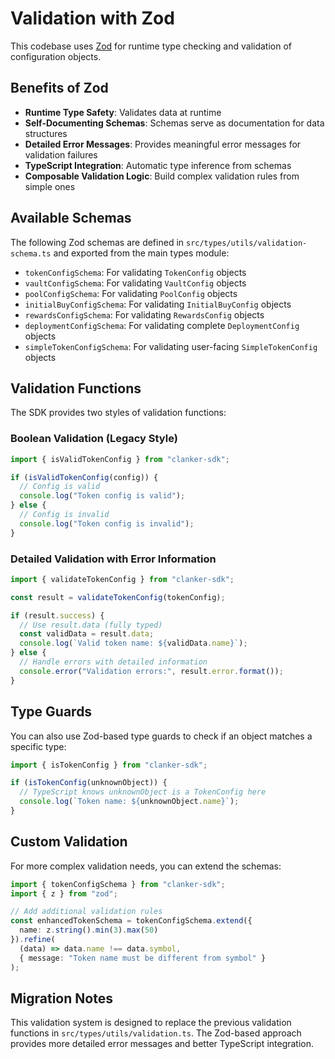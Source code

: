 # Validation with Zod

This codebase uses [Zod](https://github.com/colinhacks/zod) for runtime type checking and validation of configuration objects.

## Benefits of Zod

- **Runtime Type Safety**: Validates data at runtime
- **Self-Documenting Schemas**: Schemas serve as documentation for data structures
- **Detailed Error Messages**: Provides meaningful error messages for validation failures
- **TypeScript Integration**: Automatic type inference from schemas
- **Composable Validation Logic**: Build complex validation rules from simple ones

## Available Schemas

The following Zod schemas are defined in `src/types/utils/validation-schema.ts` and exported from the main types module:

- `tokenConfigSchema`: For validating `TokenConfig` objects
- `vaultConfigSchema`: For validating `VaultConfig` objects
- `poolConfigSchema`: For validating `PoolConfig` objects
- `initialBuyConfigSchema`: For validating `InitialBuyConfig` objects
- `rewardsConfigSchema`: For validating `RewardsConfig` objects
- `deploymentConfigSchema`: For validating complete `DeploymentConfig` objects
- `simpleTokenConfigSchema`: For validating user-facing `SimpleTokenConfig` objects

## Validation Functions

The SDK provides two styles of validation functions:

### Boolean Validation (Legacy Style)

```typescript
import { isValidTokenConfig } from "clanker-sdk";

if (isValidTokenConfig(config)) {
  // Config is valid
  console.log("Token config is valid");
} else {
  // Config is invalid
  console.log("Token config is invalid");
}
```

### Detailed Validation with Error Information

```typescript
import { validateTokenConfig } from "clanker-sdk";

const result = validateTokenConfig(tokenConfig);

if (result.success) {
  // Use result.data (fully typed)
  const validData = result.data;
  console.log(`Valid token name: ${validData.name}`);
} else {
  // Handle errors with detailed information
  console.error("Validation errors:", result.error.format());
}
```

## Type Guards

You can also use Zod-based type guards to check if an object matches a specific type:

```typescript
import { isTokenConfig } from "clanker-sdk";

if (isTokenConfig(unknownObject)) {
  // TypeScript knows unknownObject is a TokenConfig here
  console.log(`Token name: ${unknownObject.name}`);
}
```

## Custom Validation

For more complex validation needs, you can extend the schemas:

```typescript
import { tokenConfigSchema } from "clanker-sdk";
import { z } from "zod";

// Add additional validation rules
const enhancedTokenSchema = tokenConfigSchema.extend({
  name: z.string().min(3).max(50)
}).refine(
  (data) => data.name !== data.symbol,
  { message: "Token name must be different from symbol" }
);
```

## Migration Notes

This validation system is designed to replace the previous validation functions in `src/types/utils/validation.ts`. The Zod-based approach provides more detailed error messages and better TypeScript integration. 